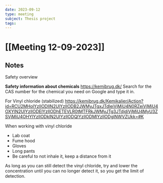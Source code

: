 ```yaml
---
date: 2023-09-12
type: meeting
subject: Thesis project
tags:
---
```


# [[Meeting 12-09-2023]]


## Notes
Safety overview

**Safety information about chemicals**
https://kemibrug.dk/
Search for the CAS number for the chemical you need on Google and type it in.

For Vinyl chloride (stabilized)
https://kemibrug.dk/Kemikalier/Action?id=RCU2MHolYzIlODIlN2UlYzIlODB2JWMyJTgxJTdleiVjMiU4N0RZeiVjMiU4OXYlN2UlYzIlODElYzIlODhETEVLR0tMTFRkJWMyJTg3JTdjdiVjMiU4MyU3ZSVjMiU4OHYlYzIlODklN2UlYzIlODQlYzIlODMlYzIlODglNWVZUkk=#K

When working with vinyl chloride
- Lab coat
- Fume hood
- Gloves
- Long pants
- Be careful to not inhale it, keep a distance from it

As long as you can still detect the vinyl chloride, try and lower the concentration until you can no longer detect it, so you get the limit of detection.